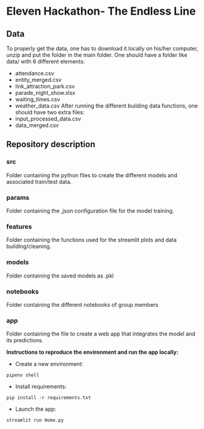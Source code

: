 # Eleven Hackathon- The Endless Line

## Data 

To properly get the data, one has to download it locally on his/her computer, unzip and put the folder in the main folder. One should have a folder like data/ with 6 different elements:
- attendance.csv
- entity_merged.csv
- link_attraction_park.csv
- parade_night_show.xlsx
- waiting_times.csv
- weather_data.csv
After running the different building data functions, one should have two extra files:
- input_processed_data.csv
- data_merged.csv

## Repository description

### src
Folder containing the python files to create the different models and associated train/test data.

### params
Folder containing the ,json configuration file for the model training.

### features
Folder containing the functions used for the streamlit plots and data building/cleaning.

### models
Folder containing the saved models as .pkl

### notebooks
Folder containing the different notebooks of group members

### app
Folder containing the file to create a web app that integrates the model and its predictions.

**Instructions to reproduce the environment and run the app locally:**

- Create a new environment:

```pipenv shell```

- Install requirements:

```pip install -r requirements.txt```

- Launch the app:

```streamlit run Home.py```
